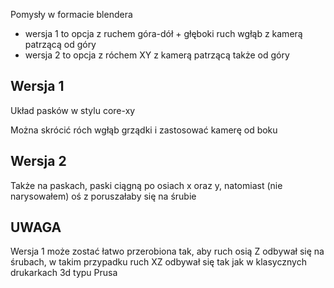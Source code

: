 Pomysły w formacie blendera

* wersja 1 to opcja z ruchem góra-dół + głęboki ruch wgłąb z kamerą patrzącą od góry
* wersja 2 to opcja z róchem XY z kamerą patrzącą także od góry


## Wersja 1

Układ pasków w stylu core-xy

Można skrócić róch wgłąb grządki i zastosować kamerę od boku

## Wersja 2

Także na paskach, paski ciągną po osiach x oraz y, natomiast (nie narysowałem) oś z poruszałaby się na śrubie

## UWAGA

Wersja 1 może zostać łatwo przerobiona tak, aby ruch osią Z odbywał się na śrubach, w takim przypadku ruch XZ odbywał się tak jak w klasycznych drukarkach 3d typu Prusa

